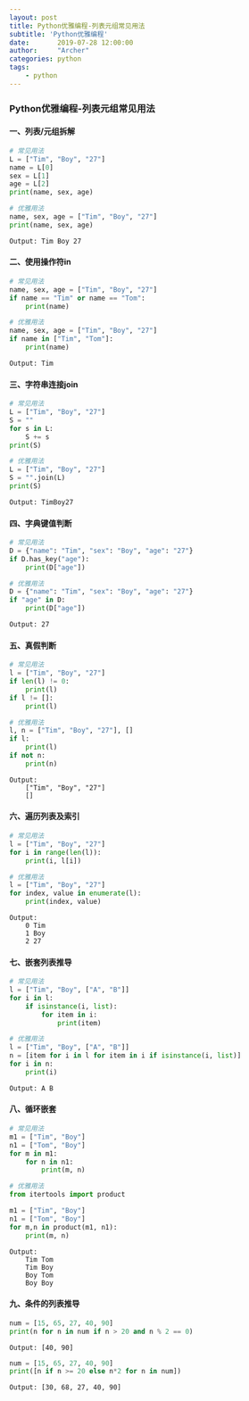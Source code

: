 ```yaml
---
layout: post
title: Python优雅编程-列表元组常见用法
subtitle: 'Python优雅编程'
date:       2019-07-28 12:00:00
author:     "Archer"
categories: python
tags:
    - python
---
```


### Python优雅编程-列表元组常见用法

#### 一、列表/元组拆解

```python
# 常见用法
L = ["Tim", "Boy", "27"]
name = L[0]
sex = L[1]
age = L[2]
print(name, sex, age)
```

```python
# 优雅用法
name, sex, age = ["Tim", "Boy", "27"]
print(name, sex, age)
```

```text
Output: Tim Boy 27
```

#### 二、使用操作符in

```python
# 常见用法
name, sex, age = ["Tim", "Boy", "27"]
if name == "Tim" or name == "Tom":
    print(name)
```

```python
# 优雅用法
name, sex, age = ["Tim", "Boy", "27"]
if name in ["Tim", "Tom"]:
    print(name)
```

```text
Output: Tim
```

#### 三、字符串连接join

```python
# 常见用法
L = ["Tim", "Boy", "27"]
S = ""
for s in L:
    S += s
print(S)
```

```python
# 优雅用法
L = ["Tim", "Boy", "27"]
S = "".join(L)
print(S)
```

```text
Output: TimBoy27
```

#### 四、字典键值判断

```python
# 常见用法
D = {"name": "Tim", "sex": "Boy", "age": "27"}
if D.has_key("age"):
    print(D["age"])
```

```python
# 优雅用法
D = {"name": "Tim", "sex": "Boy", "age": "27"}
if "age" in D:
    print(D["age"])
```

```text
Output: 27
```

#### 五、真假判断

```python
# 常见用法
l = ["Tim", "Boy", "27"]
if len(l) != 0:
    print(l)
if l != []:
    print(l)
```

```python
# 优雅用法
l, n = ["Tim", "Boy", "27"], []
if l:
    print(l)
if not n:
    print(n)
```

```text
Output: 
    ["Tim", "Boy", "27"]
    []
```

#### 六、遍历列表及索引

```python
# 常见用法
l = ["Tim", "Boy", "27"]
for i in range(len(l)):
    print(i, l[i])
```

```python
# 优雅用法
l = ["Tim", "Boy", "27"]
for index, value in enumerate(l):
    print(index, value)
```

```text
Output:
    0 Tim
    1 Boy
    2 27
```

#### 七、嵌套列表推导

```python
# 常见用法
l = ["Tim", "Boy", ["A", "B"]]
for i in l:
    if isinstance(i, list):
        for item in i:
            print(item)
```

```python
# 优雅用法
l = ["Tim", "Boy", ["A", "B"]]
n = [item for i in l for item in i if isinstance(i, list)]
for i in n:
    print(i)
```

```text
Output: A B
```

#### 八、循环嵌套

```python
# 常见用法
m1 = ["Tim", "Boy"]
n1 = ["Tom", "Boy"]
for m in m1:
    for n in n1:
        print(m, n)
```

```python
# 优雅用法
from itertools import product

m1 = ["Tim", "Boy"]
n1 = ["Tom", "Boy"]
for m,n in product(m1, n1):
    print(m, n)
```

```text
Output:
    Tim Tom
    Tim Boy
    Boy Tom
    Boy Boy
```

#### 九、条件的列表推导

```python
num = [15, 65, 27, 40, 90]
print(n for n in num if n > 20 and n % 2 == 0)
```

```text
Output: [40, 90]
```

```python
num = [15, 65, 27, 40, 90]
print([n if n >= 20 else n*2 for n in num])
```

```text
Output: [30, 68, 27, 40, 90]
```

